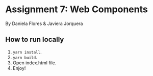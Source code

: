 # Assignment 7: Web Components
By Daniela Flores & Javiera Jorquera

## How to run locally
1. `yarn install`.
2. `yarn build`.
3. Open index.html file.
4. Enjoy!